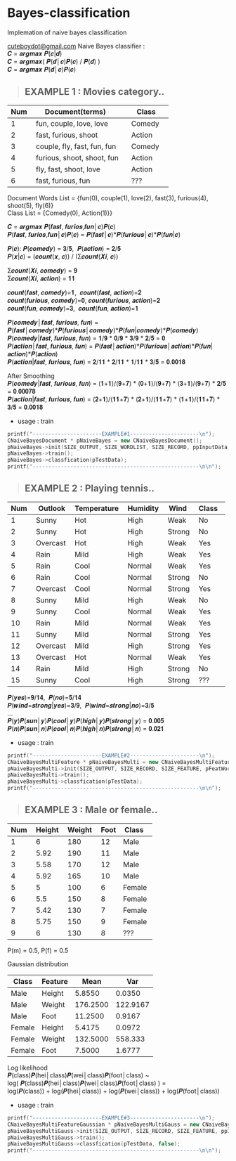 # Bayes-classification
Implemation of naive bayes classification

cuteboydot@gmail.com
Naive Bayes classifier :  
𝑪 = 𝒂𝒓𝒈𝒎𝒂𝒙 𝑷(𝒄|𝒅)  
𝑪 = 𝒂𝒓𝒈𝒎𝒂𝒙( 𝑷(𝒅│𝒄)𝑷(𝒄) / 𝑷(𝒅) )  
𝑪 = 𝒂𝒓𝒈𝒎𝒂𝒙 𝑷(𝒅│𝒄)𝑷(𝒄)  


> ## EXAMPLE 1 : Movies category..  
| Num     | Document(terms)                     | Class      |  
| ------- | ----------------------------------- | ---------- |  
| 1       | fun, couple, love, love             | Comedy     |  
| 2       | fast, furious, shoot                | Action     |  
| 3       | couple, fly, fast, fun, fun         | Comedy     |  
| 4       | furious, shoot, shoot, fun          | Action     |  
| 5       | fly, fast, shoot, love              | Action     |  
| 6       | fast, furious, fun                  | ???        |  
  
Document Words List = {fun(0), couple(1), love(2), fast(3), furious(4), shoot(5), fly(6)}  
Class List = {Comedy(0), Action(1)}}   
  
𝑪 = 𝒂𝒓𝒈𝒎𝒂𝒙 𝑷(𝒇𝒂𝒔𝒕, 𝒇𝒖𝒓𝒊𝒐𝒔,𝒇𝒖𝒏│𝒄)𝑷(𝒄)  
𝑷(𝒇𝒂𝒔𝒕, 𝒇𝒖𝒓𝒊𝒐𝒔,𝒇𝒖𝒏│𝒄)𝑷(𝒄) = 𝑷(𝒇𝒂𝒔𝒕│𝒄)*𝑷(𝒇𝒖𝒓𝒊𝒐𝒖𝒔│𝒄)*𝑷(𝒇𝒖𝒏|𝒄)  
  
𝑷(𝒄): 𝑷(𝒄𝒐𝒎𝒆𝒅𝒚) = 𝟑/𝟓,  𝑷(𝒂𝒄𝒕𝒊𝒐𝒏) = 𝟐/𝟓  
𝑷(𝒙|𝒄) = (𝒄𝒐𝒖𝒏𝒕(𝒙, 𝒄)) / (Ʃ𝒄𝒐𝒖𝒏𝒕(𝑿𝒊, 𝒄))  
  
Ʃ𝒄𝒐𝒖𝒏𝒕(𝑿𝒊, 𝒄𝒐𝒎𝒆𝒅𝒚) = 𝟗  
Ʃ𝒄𝒐𝒖𝒏𝒕(𝑿𝒊, 𝒂𝒄𝒕𝒊𝒐𝒏) = 𝟏𝟏  
  
𝒄𝒐𝒖𝒏𝒕(𝒇𝒂𝒔𝒕, 𝒄𝒐𝒎𝒆𝒅𝒚)=𝟏,  𝒄𝒐𝒖𝒏𝒕(𝒇𝒂𝒔𝒕, 𝒂𝒄𝒕𝒊𝒐𝒏)=𝟐  
𝒄𝒐𝒖𝒏𝒕(𝒇𝒖𝒓𝒊𝒐𝒖𝒔, 𝒄𝒐𝒎𝒆𝒅𝒚)=𝟎, 𝒄𝒐𝒖𝒏𝒕(𝒇𝒖𝒓𝒊𝒐𝒖𝒔, 𝒂𝒄𝒕𝒊𝒐𝒏)=𝟐  
𝒄𝒐𝒖𝒏𝒕(𝒇𝒖𝒏, 𝒄𝒐𝒎𝒆𝒅𝒚)=𝟑,  𝒄𝒐𝒖𝒏𝒕(𝒇𝒖𝒏, 𝒂𝒄𝒕𝒊𝒐𝒏)=𝟏  
  
𝑷(𝒄𝒐𝒎𝒆𝒅𝒚│𝒇𝒂𝒔𝒕, 𝒇𝒖𝒓𝒊𝒐𝒖𝒔, 𝒇𝒖𝒏) = 𝑷(𝒇𝒂𝒔𝒕│𝒄𝒐𝒎𝒆𝒅𝒚)*𝑷(𝒇𝒖𝒓𝒊𝒐𝒖𝒔│𝒄𝒐𝒎𝒆𝒅𝒚)*𝑷(𝒇𝒖𝒏|𝒄𝒐𝒎𝒆𝒅𝒚)*𝑷(𝒄𝒐𝒎𝒆𝒅𝒚)  
𝑷(𝒄𝒐𝒎𝒆𝒅𝒚|𝒇𝒂𝒔𝒕, 𝒇𝒖𝒓𝒊𝒐𝒖𝒔, 𝒇𝒖𝒏) = 𝟏/𝟗 * 𝟎/𝟗 * 𝟑/𝟗 * 𝟐/𝟓 = 𝟎  
𝑷(𝒂𝒄𝒕𝒊𝒐𝒏│𝒇𝒂𝒔𝒕, 𝒇𝒖𝒓𝒊𝒐𝒖𝒔, 𝒇𝒖𝒏) = 𝑷(𝒇𝒂𝒔𝒕│𝒂𝒄𝒕𝒊𝒐𝒏)*𝑷(𝒇𝒖𝒓𝒊𝒐𝒖𝒔│𝒂𝒄𝒕𝒊𝒐𝒏)*𝑷(𝒇𝒖𝒏|𝒂𝒄𝒕𝒊𝒐𝒏)*𝑷(𝒂𝒄𝒕𝒊𝒐𝒏)  
𝑷(𝒂𝒄𝒕𝒊𝒐𝒏|𝒇𝒂𝒔𝒕, 𝒇𝒖𝒓𝒊𝒐𝒖𝒔, 𝒇𝒖𝒏) = 𝟐/𝟏𝟏 * 𝟐/𝟏𝟏 * 𝟏/𝟏𝟏 * 𝟑/𝟓 = 𝟎.𝟎𝟎𝟏𝟖  
  
After Smoothing  
𝑷(𝒄𝒐𝒎𝒆𝒅𝒚|𝒇𝒂𝒔𝒕, 𝒇𝒖𝒓𝒊𝒐𝒖𝒔, 𝒇𝒖𝒏) = (𝟏+𝟏)/(𝟗+𝟕) * (𝟎+𝟏)/(𝟗+𝟕) * (𝟑+𝟏)/(𝟗+𝟕) * 𝟐/𝟓 = 𝟎.𝟎𝟎𝟎𝟕𝟖  
𝑷(𝒂𝒄𝒕𝒊𝒐𝒏|𝒇𝒂𝒔𝒕, 𝒇𝒖𝒓𝒊𝒐𝒖𝒔, 𝒇𝒖𝒏) = (𝟐+𝟏)/(𝟏𝟏+𝟕) * (𝟐+𝟏)/(𝟏𝟏+𝟕) * (𝟏+𝟏)/(𝟏𝟏+𝟕) * 𝟑/𝟓 = 𝟎.𝟎𝟎𝟏𝟖  
- usage : train  
```cpp  
printf("----------------------EXAMPLE#1----------------------\n");
CNaiveBayesDocument * pNaiveBayes = new CNaiveBayesDocument();
pNaiveBayes->init(SIZE_OUTPUT, SIZE_WORDLIST, SIZE_RECORD, ppInputData, true);
pNaiveBayes->train();
pNaiveBayes->classfication(pTestData);
printf("-----------------------------------------------------\n\n");
```
  
  
> ## EXAMPLE 2 : Playing tennis..  

|Num    |Outlook    |Temperature    |Humidity   |Wind   |Class  |  
|-------|-----------|---------------|-----------|-------|-------|
|1      |Sunny      |Hot            |High       |Weak   |No     |
|2      |Sunny      |Hot            |High       |Strong |No     |
|3      |Overcast   |Hot            |High       |Weak   |Yes    |
|4      |Rain       |Mild           |High       |Weak   |Yes    |
|5      |Rain       |Cool           |Normal     |Weak   |Yes    |
|6      |Rain       |Cool           |Normal     |Strong |No     |
|7      |Overcast   |Cool           |Normal     |Strong |Yes    |
|8      |Sunny      |Mild           |High       |Weak   |No     |
|9      |Sunny      |Cool           |Normal     |Weak   |Yes    |
|10     |Rain       |Mild           |Normal     |Weak   |Yes    |
|11     |Sunny      |Mild           |Normal     |Strong |Yes    |
|12     |Overcast   |Mild           |High       |Strong |Yes    |
|13     |Overcast   |Hot            |Normal     |Weak   |Yes    |
|14     |Rain       |Mild           |High       |Strong |No     |
|15     |Sunny      |Cool           |High       |Strong |???    |

𝑷(𝒚𝒆𝒔)=𝟗/𝟏𝟒,  𝑷(𝒏𝒐)=𝟓/𝟏𝟒  
𝑷(𝒘𝒊𝒏𝒅=𝒔𝒕𝒓𝒐𝒏𝒈|𝒚𝒆𝒔)=𝟑/𝟗,  𝑷(𝒘𝒊𝒏𝒅=𝒔𝒕𝒓𝒐𝒏𝒈|𝒏𝒐)=𝟑/𝟓  
...  
𝑷(𝒚)𝑷(𝒔𝒖𝒏│𝒚)𝑷(𝒄𝒐𝒐𝒍│𝒚)𝑷(𝒉𝒊𝒈𝒉│𝒚)𝑷(𝒔𝒕𝒓𝒐𝒏𝒈│𝒚) = 𝟎.𝟎𝟎𝟓  
𝑷(𝒏)𝑷(𝒔𝒖𝒏│𝒏)𝑷(𝒄𝒐𝒐𝒍│𝒏)𝑷(𝒉𝒊𝒈𝒉│𝒏)𝑷(𝒔𝒕𝒓𝒐𝒏𝒈│𝒏) = 𝟎.𝟎𝟐𝟏  
- usage : train  
```cpp  
printf("----------------------EXAMPLE#2----------------------\n");
CNaiveBayesMultiFeature * pNaiveBayesMulti = new CNaiveBayesMultiFeature();
pNaiveBayesMulti->init(SIZE_OUTPUT, SIZE_RECORD, SIZE_FEATURE, pFeatWords, ppInputData, true);
pNaiveBayesMulti->train();
pNaiveBayesMulti->classfication(pTestData);
printf("-----------------------------------------------------\n\n");
```
  
  
> ## EXAMPLE 3 : Male or female..
|Num    |Height |Weight |Foot   |Class  |
|-------|-------|-------|-------|-------|
|1      |6      |180    |12     |Male   |
|2      |5.92   |190    |11     |Male   |
|3      |5.58   |170    |12     |Male   |
|4      |5.92   |165    |10     |Male   |
|5      |5      |100    |6      |Female |
|6      |5.5    |150    |8      |Female |
|7      |5.42   |130    |7      |Female |
|8      |5.75   |150    |9      |Female |
|9      |6      |130    |8      |???    |
  
P(m) = 0.5, P(f) = 0.5  

Gaussian distribution  

| Class  | Feature | Mean     | Var      |
| -----  | ------- | -------- | -------- |
| Male   | Height  | 5.8550   | 0.0350   |
| Male   | Weight  | 176.2500 | 122.9167 |
| Male   | Foot    | 11.2500  | 0.9167   |
| Female | Height  | 5.4175   | 0.0972   |
| Female | Weight  | 132.5000 | 558.333  |
| Female | Foot    | 7.5000   | 1.6777   |

Log likelihood  
𝑷(class)𝑷(hei│class)𝑷(wei│class)𝑷(foot│class) ~   
log( 𝑷(class)𝑷(hei│class)𝑷(wei│class)𝑷(foot│class) ) =  
log(𝑷(class)) + log(𝑷(hei│class)) + log(𝑷(wei│class)) + log(𝑷(foot│class))  
- usage : train  
```cpp  
printf("----------------------EXAMPLE#3----------------------\n");
CNaiveBayesMultiFeatureGaussian * pNaiveBayesMultiGauss = new CNaiveBayesMultiFeatureGaussian();
pNaiveBayesMultiGauss->init(SIZE_OUTPUT, SIZE_RECORD, SIZE_FEATURE, ppInputData);
pNaiveBayesMultiGauss->train();
pNaiveBayesMultiGauss->classfication(pTestData, false);
printf("-----------------------------------------------------\n\n");
```
  
